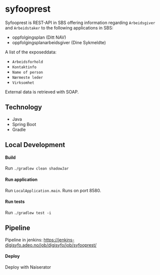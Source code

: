 # syfooprest

Syfooprest is REST-API in SBS offering information regarding `Arbeidsgiver` and `Arbeidstaker`
to the following applications in SBS:
* oppfolgingsplan (Ditt NAV)
* oppfolgingsplanarbeidsgiver (Dine Sykmeldte)

A list of the exposeddata:
* `Arbeidsforhold`
* `Kontaktinfo`
* `Name of person`
* `Nærmeste leder`
* `Virksomhet`

External data is retrieved with SOAP.

## Technology
* Java
* Spring Boot
* Gradle

## Local Development

#### Build
Run `./gradlew clean shadowJar`

#### Run application

Run `LocalApplication.main`. Runs on port 8580.

#### Run tests

Run `./gradlew test -i`

## Pipeline

Pipeline in jenkins: https://jenkins-digisyfo.adeo.no/job/digisyfo/job/syfooprest/

#### Deploy

Deploy with Naiserator
